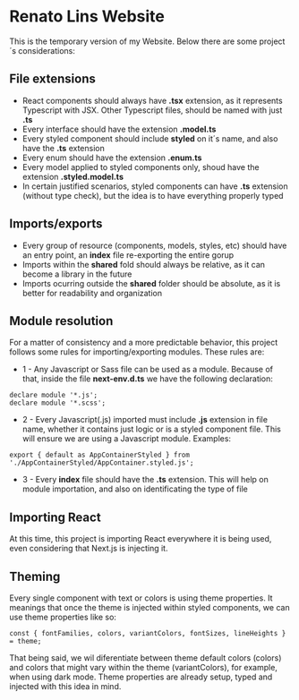 # Renato Lins Website

This is the temporary version of my Website. Below there are some project´s considerations:

## File extensions

 * React components should always have __.tsx__ extension, as it represents Typescript with JSX. Other Typescript files, should be named with just __.ts__
 * Every interface should have the extension __.model.ts__
 * Every styled component should include __styled__ on it´s name, and also have the __.ts__ extension
 * Every enum should have the extension __.enum.ts__
 * Every model applied to styled components only, shoud have the extension __.styled.model.ts__
 * In certain justified scenarios, styled components can have __.ts__ extension (without type check), but the idea is to have everything properly typed

## Imports/exports

* Every group of resource (components, models, styles, etc) should have an entry point, an __index__ file re-exporting the entire gorup
* Imports within the __shared__ fold should always be relative, as it can become a library in the future
* Imports ocurring outside the __shared__ folder should be absolute, as it is better for readability and organization

## Module resolution

For a matter of consistency and a more predictable behavior, this project follows some rules for importing/exporting modules. These rules are:

* 1 - Any Javascript or Sass file can be used as a module. Because of that, inside the file __next-env.d.ts__ we have the following declaration: 

```
declare module '*.js';
declare module '*.scss';
```

* 2 - Every Javascript(.js) imported must include __.js__ extension in file name, whether it contains just logic or is a styled component file. This will ensure we are using a Javascript module. Examples:

```
export { default as AppContainerStyled } from './AppContainerStyled/AppContainer.styled.js';
```

* 3 - Every __index__ file should have the __.ts__ extension. This will help on module importation, and also on identificating the type of file

## Importing React

At this time, this project is importing React everywhere it is being used, even considering that Next.js is injecting it.

## Theming

Every single component with text or colors is using theme properties. It meanings that once the theme is injected within styled components, we can use theme properties like so:

```
const { fontFamilies, colors, variantColors, fontSizes, lineHeights } = theme;
```
That being said, we wil diferentiate between theme default colors (colors) and colors that might vary within the theme (variantColors), for example, when using dark mode. Theme properties are already setup, typed and injected with this idea in mind.

